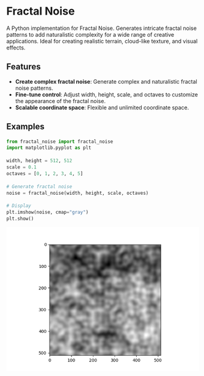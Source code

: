 # Fractal Noise

A Python implementation for Fractal Noise. Generates intricate fractal noise patterns to add naturalistic complexity for a wide range of creative applications. Ideal for creating realistic terrain, cloud-like texture, and visual effects.

## Features

- **Create complex fractal noise**: Generate complex and naturalistic fractal noise patterns.
- **Fine-tune control**: Adjust width, height, scale, and octaves to customize the appearance of the fractal noise.
- **Scalable coordinate space**: Flexible and unlimited coordinate space.

## Examples

```python
from fractal_noise import fractal_noise
import matplotlib.pyplot as plt

width, height = 512, 512
scale = 0.1
octaves = [0, 1, 2, 3, 4, 5]

# Generate fractal noise
noise = fractal_noise(width, height, scale, octaves)

# Display
plt.imshow(noise, cmap="gray")
plt.show()
```

![](examples/512x512_example.png)
